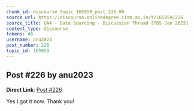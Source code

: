 ```yaml
---
chunk_id: discourse_topic_165959_post_226_00
source_url: https://discourse.onlinedegree.iitm.ac.in/t/165959/226
source_title: GA4 - Data Sourcing - Discussion Thread [TDS Jan 2025]
content_type: discourse
tokens: 46
username: anu2023
post_number: 226
topic_id: 165959
---
```


## Post #226 by anu2023

**Direct Link**: [Post #226](https://discourse.onlinedegree.iitm.ac.in/t/165959/226)

Yes I got it now. Thank you!
